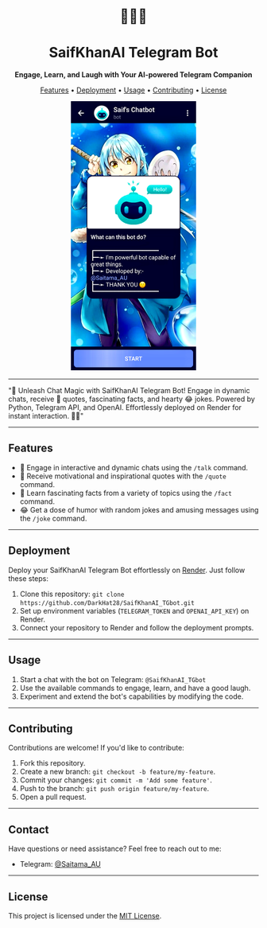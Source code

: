<h1 align="center">
  🤖🤖🤖
</h1>
<h1 align="center">
  SaifKhanAI Telegram Bot
</h1>
<p align="center">
  <strong>Engage, Learn, and Laugh with Your AI-powered Telegram Companion</strong>
</p>

<p align="center">
  <a href="#features">Features</a> •
  <a href="#deployment">Deployment</a> •
  <a href="#usage">Usage</a> •
  <a href="#contributing">Contributing</a> •
  <a href="#license">License</a>
</p>

<p align="center">
  <img alt="Bot Screenshot" src="screenshots/bot_main_page.png" width="50%">
</p>

---

"🚀 Unleash Chat Magic with SaifKhanAI Telegram Bot! Engage in dynamic chats, receive 🌟 quotes, fascinating facts, and hearty 😂 jokes. Powered by Python, Telegram API, and OpenAI. Effortlessly deployed on Render for instant interaction. 💬🤖"

---

## Features

- 🤖 Engage in interactive and dynamic chats using the `/talk` command.
- 🌟 Receive motivational and inspirational quotes with the `/quote` command.
- 🧠 Learn fascinating facts from a variety of topics using the `/fact` command.
- 😂 Get a dose of humor with random jokes and amusing messages using the `/joke` command.

---

## Deployment

Deploy your SaifKhanAI Telegram Bot effortlessly on [Render](https://render.com).
Just follow these steps:

1. Clone this repository: `git clone https://github.com/DarkHat28/SaifKhanAI_TGbot.git`
2. Set up environment variables (`TELEGRAM_TOKEN` and `OPENAI_API_KEY`) on Render.
3. Connect your repository to Render and follow the deployment prompts.

---

## Usage

1. Start a chat with the bot on Telegram: `@SaifKhanAI_TGbot`
2. Use the available commands to engage, learn, and have a good laugh.
3. Experiment and extend the bot's capabilities by modifying the code.

---

## Contributing

Contributions are welcome! If you'd like to contribute:
1. Fork this repository.
2. Create a new branch: `git checkout -b feature/my-feature`.
3. Commit your changes: `git commit -m 'Add some feature'`.
4. Push to the branch: `git push origin feature/my-feature`.
5. Open a pull request.

---

## Contact

Have questions or need assistance? Feel free to reach out to me:

- Telegram: [@Saitama_AU](https://t.me/Saitama_AU)

---

## License

This project is licensed under the [MIT License](main/LICENCE).
